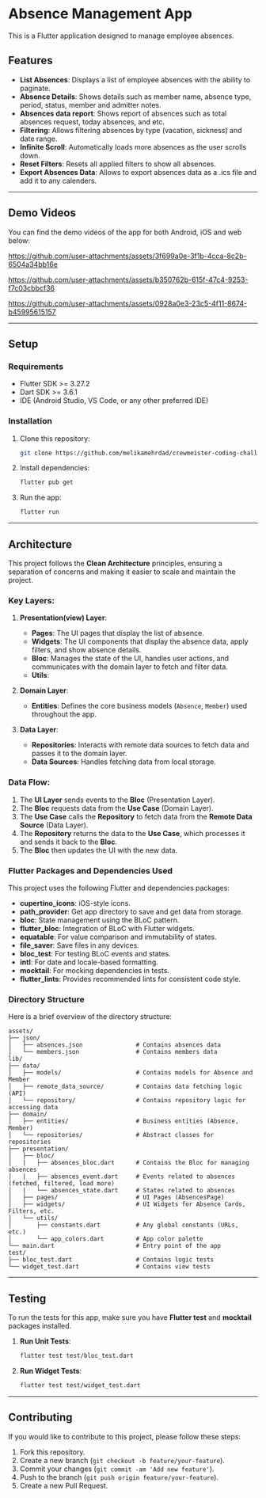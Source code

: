 
# **Absence Management App**

This is a Flutter application designed to manage employee absences.

## **Features**
- **List Absences**: Displays a list of employee absences with the ability to paginate.
- **Absence Details**: Shows details such as member name, absence type, period, status, member and admitter notes.
- **Absences data report**: Shows report of absences such as total absences request, today absences, and etc.
- **Filtering**: Allows filtering absences by type (vacation, sickness) and date range.
- **Infinite Scroll**: Automatically loads more absences as the user scrolls down.
- **Reset Filters**: Resets all applied filters to show all absences.
- **Export Absences Data**: Allows to export absences data as a .ics file and add it to any calenders.

---

## **Demo Videos**
You can find the demo videos of the app for both Android, iOS and web below:

https://github.com/user-attachments/assets/3f699a0e-3f1b-4cca-8c2b-6504a34bb16e

https://github.com/user-attachments/assets/b350762b-615f-47c4-9253-f7c03cbbcf36

https://github.com/user-attachments/assets/0928a0e3-23c5-4f11-8674-b45995615157

---

## **Setup**

### **Requirements**
- Flutter SDK >= 3.27.2
- Dart SDK >= 3.6.1
- IDE (Android Studio, VS Code, or any other preferred IDE)

### **Installation**

1. Clone this repository:
    ```bash
    git clone https://github.com/melikamehrdad/crewmeister-coding-challenge.git
    ```

2. Install dependencies:
    ```bash
    flutter pub get
    ```

3. Run the app:
    ```bash
    flutter run
    ```

---

## **Architecture**
This project follows the **Clean Architecture** principles, ensuring a separation of concerns and making it easier to scale and maintain the project.

### **Key Layers:**
1. **Presentation(view) Layer**:
   - **Pages**: The UI pages that display the list of absence.
   - **Widgets**: The UI components that display the absence data, apply filters, and show absence details.
   - **Bloc**: Manages the state of the UI, handles user actions, and communicates with the domain layer to fetch and filter data.
   - **Utils**: 
  
2. **Domain Layer**:
   - **Entities**: Defines the core business models (`Absence`, `Member`) used throughout the app.
  
3. **Data Layer**:
   - **Repositories**: Interacts with remote data sources to fetch data and passes it to the domain layer.
   - **Data Sources**: Handles fetching data from local storage.

### **Data Flow**:
1. The **UI Layer** sends events to the **Bloc** (Presentation Layer).
2. The **Bloc** requests data from the **Use Case** (Domain Layer).
3. The **Use Case** calls the **Repository** to fetch data from the **Remote Data Source** (Data Layer).
4. The **Repository** returns the data to the **Use Case**, which processes it and sends it back to the **Bloc**.
5. The **Bloc** then updates the UI with the new data.

### **Flutter Packages and Dependencies Used**

This project uses the following Flutter and dependencies packages:

- **cupertino_icons**: iOS-style icons.
- **path_provider**: Get app directory to save and get data from storage.
- **bloc**: State management using the BLoC pattern.
- **flutter_bloc**: Integration of BLoC with Flutter widgets.
- **equatable**: For value comparison and immutability of states.
- **file_saver**: Save files in any devices.
- **bloc_test**: For testing BLoC events and states.
- **intl**: For date and locale-based formatting.
- **mocktail**: For mocking dependencies in tests.
- **flutter_lints**: Provides recommended lints for consistent code style.

### **Directory Structure**
Here is a brief overview of the directory structure:

```
assets/
├── json/
│   ├── absences.json               # Contains absences data
│   └── members.json                # Contains members data
lib/
├── data/
│   ├── models/                     # Contains models for Absence and Member
│   ├── remote_data_source/         # Contains data fetching logic (API)
│   └── repository/                 # Contains repository logic for accessing data
├── domain/
│   ├── entities/                   # Business entities (Absence, Member)
│   └── repositories/               # Abstract classes for repositories
├── presentation/
│   ├── bloc/
│   |   ├── absences_bloc.dart      # Contains the Bloc for managing absences
│   |   ├── absences_event.dart     # Events related to absences (fetched, filtered, load more)
│   |   └── absences_state.dart     # States related to absences
│   ├── pages/                      # UI Pages (AbsencesPage)
│   ├── widgets/                    # UI Widgets for Absence Cards, Filters, etc.
│   └── utils/
│       ├── constants.dart          # Any global constants (URLs, etc.)
│       └── app_colors.dart         # App color palette
└── main.dart                       # Entry point of the app
test/
├── bloc_test.dart                  # Contains logic tests
└── widget_test.dart                # Contains view tests
```

---

## **Testing**

To run the tests for this app, make sure you have **Flutter test** and **mocktail** packages installed.

1. **Run Unit Tests**:
   ```bash
   flutter test test/bloc_test.dart
   ```

2. **Run Widget Tests**:
   ```bash
   flutter test test/widget_test.dart
   ```

---

## **Contributing**

If you would like to contribute to this project, please follow these steps:

1. Fork this repository.
2. Create a new branch (`git checkout -b feature/your-feature`).
3. Commit your changes (`git commit -am 'Add new feature'`).
4. Push to the branch (`git push origin feature/your-feature`).
5. Create a new Pull Request.
